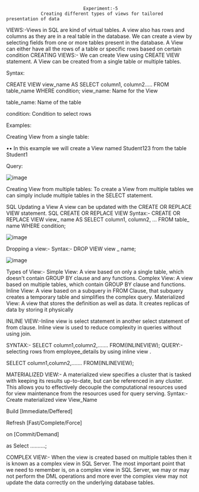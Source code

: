                                  Experiment:-5
                 Creating different types of views for tailored presentation of data
 VIEWS:-Views in SQL are kind of virtual tables. A view also has rows and columns as they are in a real table in the database. 
 We can create a view by selecting fields from one or more tables present in the database. 
 A View can either have all the rows of a table or specific rows based on certain condition
CREATING VIEWS:-
We can create View using CREATE VIEW statement. A View can be created from a single table or multiple tables.

 Syntax:

CREATE VIEW view_name AS
SELECT column1, column2.....
FROM table_name
WHERE condition;
view_name: Name for the View

table_name: Name of the table

condition: Condition to select rows

Examples:

Creating View from a single table:

••	In this example we will create a View named Student123 from the table Student1

Query:

![image](https://github.com/manvirsinghh/rdbms_2023batch/assets/147043473/eaf78211-2bdf-4bb4-997d-a2992b74459a)

Creating View from multiple tables:  To create a View from multiple tables we can simply include multiple tables in the SELECT statement.

SQL Updating a View
A view can be updated with the CREATE OR REPLACE VIEW statement.
SQL CREATE OR REPLACE VIEW
 Syntax:-
CREATE OR REPLACE VIEW  view_ name AS
SELECT column1,  column2, ...
FROM  table_ name
WHERE condition;

![image](https://github.com/manvirsinghh/rdbms_2023batch/assets/147043473/819c8aa9-4e3e-4760-9b7d-9b0c68b362fa)

Dropping a view:-
Syntax:- DROP VIEW  view _ name;

![image](https://github.com/manvirsinghh/rdbms_2023batch/assets/147043473/0827bd68-9b6e-4fc3-999b-403a79fb95c4)


 Types of View:-
 Simple View: A view based on only a single table, which doesn't contain GROUP BY clause and any functions. 
 Complex View: A view based on multiple tables, which contain GROUP BY clause and functions.
 Inline View: A view based on a subquery in FROM Clause, that subquery creates a temporary table and simplifies the complex query.
 Materialized View: A view that stores the definition as well as data. It creates replicas of data by storing it physically
 
INLINE VIEW:-Inline view is select statement in another select statement of from clause. 
Inline view is used to reduce complexity  in queries without using join.


SYNTAX:-
SELECT column1,column2,……. FROM(INLINEVIEW);
QUERY:-
selecting  rows from employee_details by using inline view .

SELECT column1,column2,……. FROM(INLINEVIEW);

MATERIALIZED VIEW:-
A materialized view specifies a cluster that is tasked with keeping its results up-to-date, but can be referenced in any cluster. This allows you to effectively decouple the computational resources used for view maintenance from the resources used for query serving.
Syntax:-
Create materialized view View_Name

Build [Immediate/Deffered]

Refresh [Fast/Complete/Force]

on [Commit/Demand]

as Select ..........;

COMPLEX VIEW:-
When the view is created based on multiple tables then it is known as a complex view in SQL Server. The most important point that we need to remember is, on a complex view in SQL Server, we may or may not perform the DML operations and more ever the complex view may not update the data correctly on the underlying database tables.




















